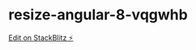 # resize-angular-8-vqgwhb

[Edit on StackBlitz ⚡️](https://stackblitz.com/edit/resize-angular-8-vqgwhb)